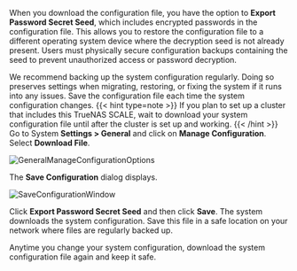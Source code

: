 ---
---

When you download the configuration file, you have the option to **Export Password Secret Seed**, which includes encrypted passwords in the configuration file.
This allows you to restore the configuration file to a different operating system device where the decryption seed is not already present.
Users must physically secure configuration backups containing the seed to prevent unauthorized access or password decryption.

We recommend backing up the system configuration regularly.
Doing so preserves settings when migrating, restoring, or fixing the system if it runs into any issues.
Save the configuration file each time the system configuration changes.
{{< hint type=note >}}
If you plan to set up a cluster that includes this TrueNAS SCALE, wait to download your system configuration file until after the cluster is set up and working.
{{< /hint >}}
Go to System **Settings > General** and click on **Manage Configuration**. Select **Download File**.

![GeneralManageConfigurationOptions](/images/SCALE/23.10/GeneralManageConfigurationOptions.png "Download Configuration File")

The **Save Configuration** dialog displays.

![SaveConfigurationWindow](/images/SCALE/23.10/SaveConfigurationWindow.png "Save Configuration")

Click **Export Password Secret Seed** and then click **Save**. The system downloads the system configuration. Save this file in a safe location on your network where files are regularly backed up.

Anytime you change your system configuration, download the system configuration file again and keep it safe.
